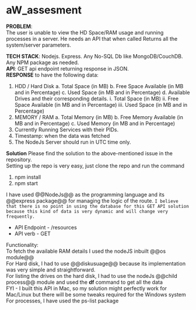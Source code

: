 # aW_assesment
**PROBLEM**:<br>
The user is unable to view the HD Space/RAM usage and running processes in a server. He needs an API that when called Returns all the system/server parameters.

**TECH STACK**: Nodejs. Express. Any No-SQL Db like MongoDB/CouchDB. Any NPM package as needed.<br>
**API**: GET api endpoint returning response in JSON.<br>
**RESPONSE** to have the following data:<br>
1. HDD / Hard Disk
      a. Total Space (in MB)
      b. Free Space Available (in MB and in Percentage)
      c. Used Space (in MB and in Percentage)
      d. Available Drives and their corresponding details.
        i. Total Space (in MB)
        ii. Free Space Available (in MB and in Percentage)
        iii. Used Space (in MB and in Percentage)
2. MEMORY / RAM
      a. Total Memory (in MB)
      b. Free Memory Available (in MB and in Percentage)
      c. Used Memory (in MB and in Percentage)
3. Currently Running Services with their PIDs.
4. Timestamp: when the data was fetched
5. The NodeJs Server should run in UTC time only.

**Solution**
Please find the solution to the above-mentioned issue in the repository.<br>
Setting up the repo is very easy, just clone the repo and run the command <br>

1. npm install
2. npm start

I have used @@NodeJs@@ as the programming language and its @@express package@@ for managing the logic of the route. 
```I believe that there is no point in using the database for this GET API solution because this kind of data is very dynamic and will change very frequently.```
+ API Endpoint - /resources
+ API verb - GET

Functionality: <br>
To fetch the available RAM details I used the nodeJS inbuilt @@os module@@<br>
For Hard disk, I had to use @@diskusuage@@ because its implementation was very simple and straightforward.<br>
For listing the drives on the hard disk, I had to use the nodeJs @@child process@@ module and used the **df** command to get all the data <br>
FYI - I built this API in Mac, so my solution might perfectly work for Mac/Linux but there will be some tweaks required for the Windows system 
For processes, I have used the ps-list package
